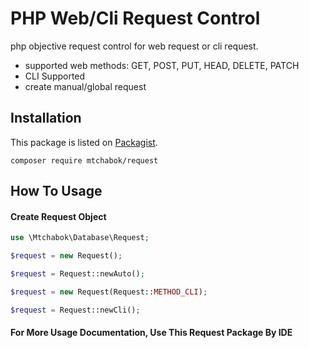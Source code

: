 # PHP Web/Cli Request Control
php objective request control for web request or cli request.

- supported web methods: GET, POST, PUT, HEAD, DELETE, PATCH
- CLI Supported
- create manual/global request

Installation
------------

This package is listed on [Packagist](https://packagist.org/packages/mtchabok/request).

```
composer require mtchabok/request
```

How To Usage
------------

#### Create Request Object ####
```php
use \Mtchabok\Database\Request;

$request = new Request();

$request = Request::newAuto();

$request = new Request(Request::METHOD_CLI);

$request = Request::newCli();
```

#### For More Usage Documentation, Use This Request Package By IDE ####